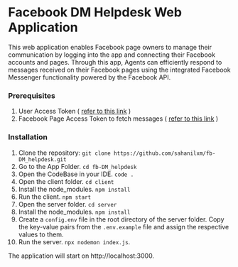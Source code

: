 # Facebook DM Helpdesk Web Application

This web application enables Facebook page owners to manage their communication by logging into the app and connecting their Facebook accounts and pages. Through this app, Agents can efficiently respond to messages received on their Facebook pages using the integrated Facebook Messenger functionality powered by the Facebook API.

### Prerequisites

1. User Access Token ( [refer to this link](https://youtu.be/sk3x1MAktzA?si=T7N6MqzPyyGTYa3J) )
2. Facebook Page Access Token to fetch messages ( [refer to this link](https://medium.com/@sumindaniro/send-updates-or-messages-to-users-via-facebook-messenger-69e4e46ecce8) )

### Installation

1. Clone the repository: `git clone https://github.com/sahanilxm/fb-DM_helpdesk.git`
2. Go to the App Folder. `cd fb-DM_helpdesk`
3. Open the CodeBase in your IDE. `code .`
4. Open the client folder. `cd client`
5. Install the node_modules. `npm install`
6. Run the client. `npm start`
7. Open the server folder. `cd server`
8. Install the node_modules. `npm install`
9. Create a `config.env` file in the root directory of the server folder. Copy the key-value pairs from the `.env.example` file and assign the respective values to them.
10. Run the server. `npx nodemon index.js`.

The application will start on http://localhost:3000.

